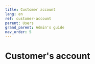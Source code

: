 ```yaml
---
title: Customer account
lang: en
ref: customer-account
parent: Users
grand_parent: Admin's guide
nav_order: 5
---
```


# Customer's account
